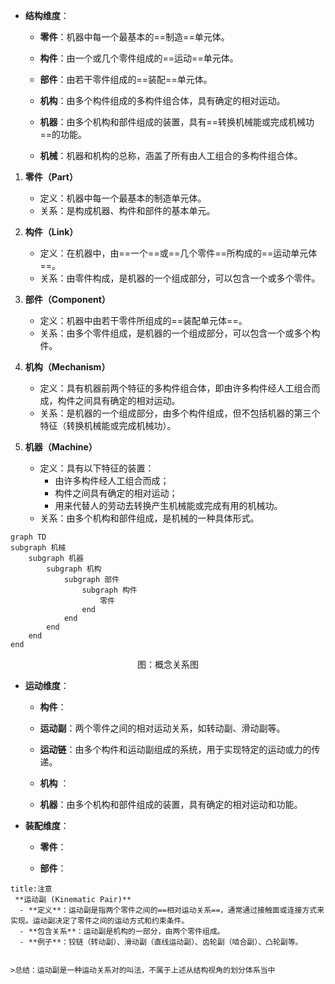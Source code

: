 
- **结构维度**：
    
    - **零件**：机器中每一个最基本的==制造==单元体。
        
    - **构件**：由一个或几个零件组成的==运动==单元体。
        
    - **部件**：由若干零件组成的==装配==单元体。
        
    - **机构**：由多个构件组成的多构件组合体，具有确定的相对运动。
        
    - **机器**：由多个机构和部件组成的装置，具有==转换机械能或完成机械功==的功能。
        
    - **机械**：机器和机构的总称，涵盖了所有由人工组合的多构件组合体。




1. **零件（Part）**
   - 定义：机器中每一个最基本的制造单元体。
   - 关系：是构成机器、构件和部件的基本单元。

2. **构件（Link）**
   - 定义：在机器中，由==一个==或==几个零件==所构成的==运动单元体==。
   - 关系：由零件构成，是机器的一个组成部分，可以包含一个或多个零件。

3. **部件（Component）**
   - 定义：机器中由若干零件所组成的==装配单元体==。
   - 关系：由多个零件组成，是机器的一个组成部分，可以包含一个或多个构件。

4. **机构（Mechanism）**
   - 定义：具有机器前两个特征的多构件组合体，即由许多构件经人工组合而成，构件之间具有确定的相对运动。
   - 关系：是机器的一个组成部分，由多个构件组成，但不包括机器的第三个特征（转换机械能或完成机械功）。

5. **机器（Machine）**
   - 定义：具有以下特征的装置：
     - 由许多构件经人工组合而成；
     - 构件之间具有确定的相对运动；
     - 用来代替人的劳动去转换产生机械能或完成有用的机械功。
   - 关系：由多个机构和部件组成，是机械的一种具体形式。

```mermaid
graph TD
subgraph 机械
	subgraph 机器
		subgraph 机构
			subgraph 部件
				subgraph 构件
					零件
				end
			end
		end
	end
end
```

<center>图：概念关系图</center>


- **运动维度**：
	
	- **构件**：
	
    - **运动副**：两个零件之间的相对运动关系，如转动副、滑动副等。
        
    - **运动链**：由多个构件和运动副组成的系统，用于实现特定的运动或力的传递。
	
	- **机构** ：
	
    - **机器**：由多个机构和部件组成的装置，具有确定的相对运动和功能。

- **装配维度**：
	
	- **零件**：
	
	- **部件**：


```ad-note
title:注意
 **运动副 (Kinematic Pair)**
  - **定义**：运动副是指两个零件之间的==相对运动关系==，通常通过接触面或连接方式来实现。运动副决定了零件之间的运动方式和约束条件。
  - **包含关系**：运动副是机构的一部分，由两个零件组成。
  - **例子**：铰链（转动副）、滑动副（直线运动副）、齿轮副（啮合副）、凸轮副等。


>总结：运动副是一种运动关系对的叫法，不属于上述从结构视角的划分体系当中
```


